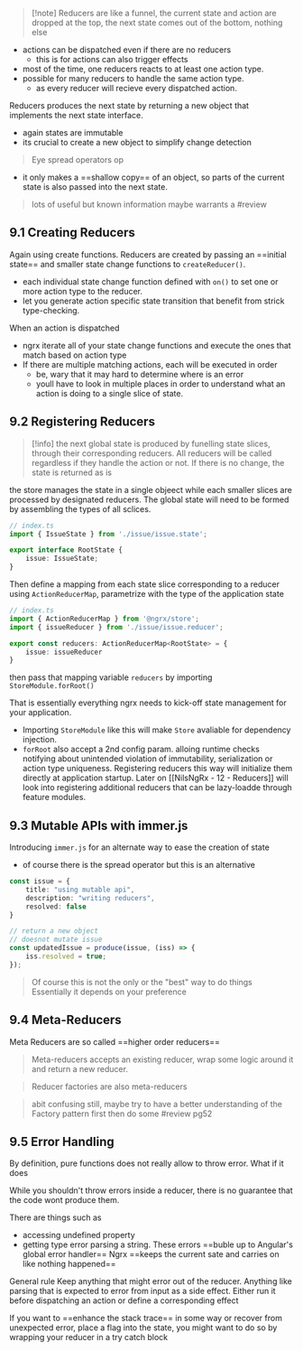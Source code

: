 
> [!note] Reducers
> are like a funnel, the current state and action are dropped at the top,
> the next state comes out of the bottom, nothing else

- actions can be dispatched even if there are no reducers
	- this is for actions can also trigger effects
- most of the time, one reducers reacts to at least one action type.
- possible for many reducers to handle the same action type.
	- as every reducer will recieve every dispatched action.

Reducers produces the next state by returning a new object that implements the next state interface.
- again states are immutable
- its crucial to create a new object to simplify change detection

> Eye spread operators op

- it only makes a ==shallow copy== of an object, so parts of the current state is also passed into the next state.

> lots of useful but known information maybe warrants a #review

## 9.1 Creating Reducers
Again using create functions.
Reducers are created by passing an ==initial state== and smaller state change functions to `createReducer()`.
- each individual state change function defined with `on()` to set one or more action type to the reducer.
- let you generate action specific state transition that benefit from strick type-checking.

When an action is dispatched
- ngrx iterate all of your state change functions and execute the ones that match based on action type
- If there are multiple matching actions, each will be executed in order
	- be, wary that it may hard to determine where is an error 
	- youll have to look in multiple places in order to understand what an action is doing to a single slice of state.

## 9.2 Registering Reducers

> [!info]
> the next global state is produced by funelling state slices, through their corresponding reducers.
> All reducers will be called regardless if they handle the action or not.
> If there is no change, the state is returned as is

the store manages the state in a single objeect while each smaller slices are processed by designated reducers.
The global state will need to be formed by assembling the types of all sclices.

```ts
// index.ts
import { IssueState } from './issue/issue.state';

export interface RootState {
	issue: IssueState;
}
```

Then define a mapping from each state slice corresponding to a reducer using `ActionReducerMap`, parametrize with the type of the application state

```ts
// index.ts
import { ActionReducerMap } from '@ngrx/store';
import { issueReducer } from './issue/issue.reducer';

export const reducers: ActionReducerMap<RootState> = {
	issue: issueReducer
}
```

then pass that mapping variable `reducers` by importing `StoreModule.forRoot()`

That is essentially everything ngrx needs to kick-off state management for your application.
- Importing `StoreModule` like this will make `Store` avaliable for dependency injection.
- `forRoot` also accept a 2nd config param. alloing runtime checks notifying about unintended violation of immutability, serialization or action type uniqueness.
Registering reducers this way will initialize them directly at application startup.
Later on [[NilsNgRx - 12 - Reducers]] will look into registering additional reducers that can be lazy-loadde through feature modules.

## 9.3 Mutable APIs with immer.js

Introducing `immer.js` for an alternate way to ease the creation of state
- of course there is the spread operator but this is an alternative
```ts
const issue = {
	title: "using mutable api",
	description: "writing reducers",
	resolved: false
}

// return a new object
// doesnot mutate issue
const updatedIssue = produce(issue, (iss) => {
	iss.resolved = true;
});
```

> Of course this is not the only or the "best" way to do things
> Essentially it depends on your preference


## 9.4 Meta-Reducers

Meta Reducers are so called ==higher order reducers==
> Meta-reducers accepts an existing reducer, wrap some logic around it and return a new reducer.

> Reducer factories are also meta-reducers

> abit confusing still, maybe try to have a better understanding of the Factory pattern first then do some #review pg52

## 9.5 Error Handling

By definition, pure functions does not really allow to throw error.
What if it does

While you shouldn't throw errors inside a reducer, there is no guarantee that the code wont produce them.

There are things such as
- accessing undefined property
- getting type error parsing a string.
These errors ==buble up to Angular's global error handler==
Ngrx ==keeps the current sate and carries on like nothing happened==

General rule
Keep anything that might error out of the reducer.
Anything like parsing that is expected to error from input as a side effect. Either run it before dispatching an action or define a corresponding effect

If you want to ==enhance the stack trace== in some way or recover from unexpected error,
place a flag into the state, you might want to do so by wrapping your reducer in a try catch block